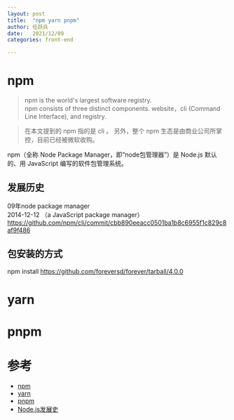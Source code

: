 ```yaml
---
layout: post
title:  "npm yarn pnpm"
author:	任跃兵
date:   2021/12/09         
categories: front-end

---
```



# npm
> npm is the world's largest software registry.   
> npm consists of three distinct components. website，cli (Command Line Interface), and registry.

> 在本文提到的 npm 指的是 cli 。 另外，整个 npm 生态是由商业公司所掌控，目前已经被微软收购。

npm（全称 Node Package Manager，即“node包管理器”）是 Node.js 默认的、用 JavaScript 编写的软件包管理系统。

## 发展历史  
09年node package manager   
2014-12-12 （a JavaScript package manager） https://github.com/npm/cli/commit/cbb890eeacc0501ba1b8c6955f1c829c8af9f486

## 包安装的方式
npm install https://github.com/foreversd/forever/tarball/4.0.0
# yarn



# pnpm



# 参考
- [npm](https://www.npmjs.com/)
- [yarn](https://yarnpkg.com/)
- [pnpm](https://pnpm.io/)
- [Node.js发展史](http://www.ayqy.net/blog/node-js%E5%8F%91%E5%B1%95%E5%8F%B2/)